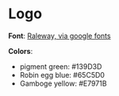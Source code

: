 # Logo

**Font**: [Raleway, via google fonts](https://fonts.google.com/specimen/Raleway)

**Colors**:
- pigment green: #139D3D
- Robin egg blue: #65C5D0
- Gamboge yellow: #E7971B
